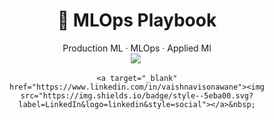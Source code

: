 <div align="center">
<h1>📑 MLOps Playbook</h1>
Production ML · MLOps · Applied Ml
</div>

<div align="center">
    <a target="_blank" href="https://github.com/v-sonawane/mlops-playbook"><img src="https://img.shields.io/github/stars/v-sonawane/mlops-playbook.svg?style=social&label=Star"></a>&nbsp;
    
    <a target="_blank" href="https://www.linkedin.com/in/vaishnavisonawane"><img src="https://img.shields.io/badge/style--5eba00.svg?label=LinkedIn&logo=linkedin&style=social"></a>&nbsp;
</div>


